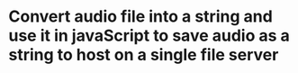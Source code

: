 # Convert audio file into a string and use it in javaScript to save audio as a string to host on a single file server
